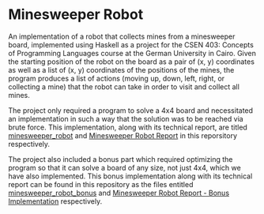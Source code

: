 # Minesweeper Robot
 An implementation of a robot that collects mines from a minesweeper board, implemented using Haskell as a project for the CSEN 403: Concepts of Programming Languages course at the German University in Cairo.
 Given the starting position of the robot on the board as a pair of (x, y) coordinates as well as a list of (x, y) coordinates of the positions of the mines, the program produces a list of actions (moving up, down, left, right, or collecting a mine) that the robot can take in order to visit and collect all mines.
 
 The project only required a program to solve a 4x4 board and necessitated an implementation in such a way that the solution was to be reached via brute force. This implementation, along with its technical report, are titled [minesweeper_robot](https://github.com/omarhesham02/Minesweeper-Robot/blob/main/minesweeper_robot.hs) and [Minesweeper Robot Report](https://github.com/omarhesham02/Minesweeper-Robot/blob/main/Minesweeper%20Robot%20Report.pdf) in this reporsitory respectively. 
 
 The project also included a bonus part which required optimizing the program so that it can solve a board of any size, not just 4x4, which we have also implemented. This bonus implementation along with its technical report can be found in this repository as the files entitled [minesweeper_robot_bonus](https://github.com/omarhesham02/Minesweeper-Robot/blob/main/minesweeper_robot_bonus.hs) and [Minesweeper Robot Report - Bonus Implementation](https://github.com/omarhesham02/Minesweeper-Robot/blob/main/Minesweeper%20Robot%20Report%20-%20Bonus%20Implementation.pdf) respectively.
 
